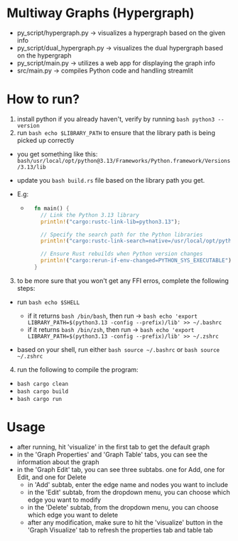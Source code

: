 # Multiway Graphs (Hypergraph)

- py_script/hypergraph.py -> visualizes a hypergraph based on the given info
- py_script/dual_hypergraph.py -> visualizes the dual hypergraph based on the hypergraph
- py_script/main.py -> utilizes a web app for displaying the graph info
- src/main.py -> compiles Python code and handling streamlit

# How to run?

1. install python if you already haven't, verify by running `bash python3 --version`
2. run `bash echo $LIBRARY_PATH` to ensure that the library path is being picked up correctly

- you get something like this: `bash/usr/local/opt/python@3.13/Frameworks/Python.framework/Versions/3.13/lib`
- update you `bash build.rs` file based on the library path you get.
- E.g:

  - ```rust
      fn main() {
        // Link the Python 3.13 library
        println!("cargo:rustc-link-lib=python3.13");

        // Specify the search path for the Python libraries
        println!("cargo:rustc-link-search=native=/usr/local/opt/python@3.13/Frameworks/Python.framework/Versions/3.13/lib");

        // Ensure Rust rebuilds when Python version changes
        println!("cargo:rerun-if-env-changed=PYTHON_SYS_EXECUTABLE");
      }
    ```

3. to be more sure that you won't get any FFI erros, complete the following steps:

- run ```bash echo $SHELL```

  - if it returns ```bash /bin/bash```, then run -> ```bash echo 'export LIBRARY_PATH=$(python3.13 -config --prefix)/lib' >> ~/.bashrc```
  - if it returns ```bash /bin/zsh```, then run -> ```bash echo 'export LIBRARY_PATH=$(python3.13 -config --prefix)/lib' >> ~/.zshrc```

- based on your shell, run either ```bash source ~/.bashrc``` or ```bash source ~/.zshrc```

4. run the following to compile the program:

- `bash cargo clean`
- `bash cargo build`
- `bash cargo run`

# Usage

- after running, hit 'visualize' in the first tab to get the default graph
- in the 'Graph Properties' and 'Graph Table' tabs, you can see the information about the graph
- in the 'Graph Edit' tab, you can see three subtabs. one for Add, one for Edit, and one for Delete
  - in 'Add' subtab, enter the edge name and nodes you want to include
  - in the 'Edit' subtab, from the dropdown menu, you can choose which edge you want to modify
  - in the 'Delete' subtab, from the dropdown menu, you can choose which edge you want to delete
  - after any modification, make sure to hit the 'visualize' button in the 'Graph Visualize' tab to refresh
    the properties tab and table tab
